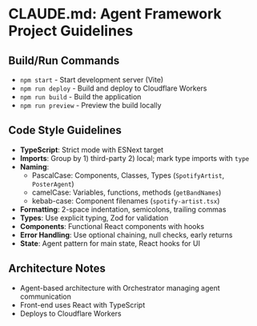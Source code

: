 # CLAUDE.md: Agent Framework Project Guidelines

## Build/Run Commands
- `npm start` - Start development server (Vite)
- `npm run deploy` - Build and deploy to Cloudflare Workers
- `npm run build` - Build the application
- `npm run preview` - Preview the build locally

## Code Style Guidelines
- **TypeScript**: Strict mode with ESNext target
- **Imports**: Group by 1) third-party 2) local; mark type imports with `type`
- **Naming**:
  - PascalCase: Components, Classes, Types (`SpotifyArtist`, `PosterAgent`)
  - camelCase: Variables, functions, methods (`getBandNames`)
  - kebab-case: Component filenames (`spotify-artist.tsx`)
- **Formatting**: 2-space indentation, semicolons, trailing commas
- **Types**: Use explicit typing, Zod for validation
- **Components**: Functional React components with hooks
- **Error Handling**: Use optional chaining, null checks, early returns
- **State**: Agent pattern for main state, React hooks for UI

## Architecture Notes
- Agent-based architecture with Orchestrator managing agent communication
- Front-end uses React with TypeScript
- Deploys to Cloudflare Workers